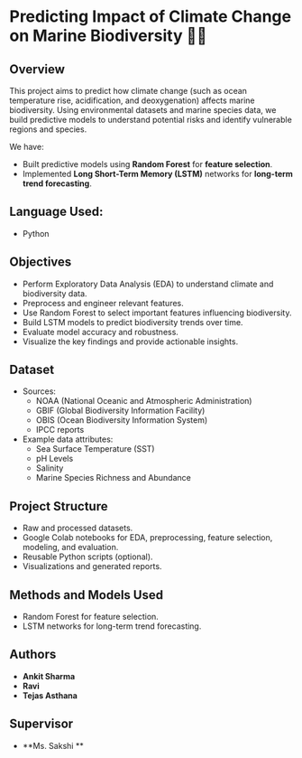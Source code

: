 # Predicting Impact of Climate Change on Marine Biodiversity 🌊🐠

## Overview
This project aims to predict how climate change (such as ocean temperature rise, acidification, and deoxygenation) affects marine biodiversity. Using environmental datasets and marine species data, we build predictive models to understand potential risks and identify vulnerable regions and species.

We have:
- Built predictive models using **Random Forest** for **feature selection**.
- Implemented **Long Short-Term Memory (LSTM)** networks for **long-term trend forecasting**.

## Language Used:
- Python

## Objectives
- Perform Exploratory Data Analysis (EDA) to understand climate and biodiversity data.
- Preprocess and engineer relevant features.
- Use Random Forest to select important features influencing biodiversity.
- Build LSTM models to predict biodiversity trends over time.
- Evaluate model accuracy and robustness.
- Visualize the key findings and provide actionable insights.

## Dataset
- Sources:
  - NOAA (National Oceanic and Atmospheric Administration)
  - GBIF (Global Biodiversity Information Facility)
  - OBIS (Ocean Biodiversity Information System)
  - IPCC reports
- Example data attributes:
  - Sea Surface Temperature (SST)
  - pH Levels
  - Salinity
  - Marine Species Richness and Abundance

## Project Structure
-  Raw and processed datasets.
- Google Colab notebooks for EDA, preprocessing, feature selection, modeling, and evaluation.
- Reusable Python scripts (optional).
- Visualizations and generated reports.

## Methods and Models Used
- Random Forest for feature selection.
- LSTM networks for long-term trend forecasting.

## Authors

- **Ankit Sharma** 
- **Ravi** 
- **Tejas Asthana** 

## Supervisor

- **Ms. Sakshi **  
